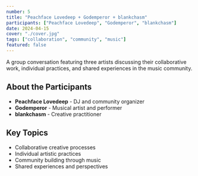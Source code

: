 ```yaml
---
number: 5
title: "Peachface Lovedeep + Godemperor + blankchasm"
participants: ["Peachface Lovedeep", "Godemperor", "blankchasm"]
date: 2024-04-15
cover: "./cover.jpg"
tags: ["collaboration", "community", "music"]
featured: false
---
```


A group conversation featuring three artists discussing their collaborative work, individual practices, and shared experiences in the music community.

## About the Participants

- **Peachface Lovedeep** - DJ and community organizer
- **Godemperor** - Musical artist and performer  
- **blankchasm** - Creative practitioner

## Key Topics

- Collaborative creative processes
- Individual artistic practices
- Community building through music
- Shared experiences and perspectives